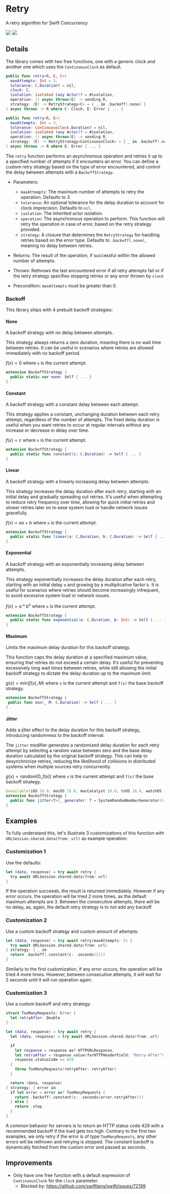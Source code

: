 # Retry
A retry algorithm for Swift Concurrency

[![](https://img.shields.io/endpoint?url=https%3A%2F%2Fswiftpackageindex.com%2Fapi%2Fpackages%2Fph1ps%2Fswift-concurrency-retry%2Fbadge%3Ftype%3Dswift-versions)](https://swiftpackageindex.com/ph1ps/swift-concurrency-retry)
[![](https://img.shields.io/endpoint?url=https%3A%2F%2Fswiftpackageindex.com%2Fapi%2Fpackages%2Fph1ps%2Fswift-concurrency-retry%2Fbadge%3Ftype%3Dplatforms)](https://swiftpackageindex.com/ph1ps/swift-concurrency-retry)

## Details

The library comes with two free functions, one with a generic clock and another one which uses the `ContinuousClock` as default.
```swift
public func retry<R, E, C>(
  maxAttempts: Int = 3,
  tolerance: C.Duration? = nil,
  clock: C,
  isolation: isolated (any Actor)? = #isolation,
  operation: () async throws(E) -> sending R,
  strategy: (E) -> RetryStrategy<C> = { _ in .backoff(.none) }
) async throws -> R where C: Clock, E: Error { ... }

public func retry<R, E>(
  maxAttempts: Int = 3,
  tolerance: ContinuousClock.Duration? = nil,
  isolation: isolated (any Actor)? = #isolation,
  operation: () async throws(E) -> sending R,
  strategy: (E) -> RetryStrategy<ContinuousClock> = { _ in .backoff(.none) }
) async throws -> R where E: Error { ... }
```

The `retry` function performs an asynchronous operation and retries it up to a specified number of attempts if it encounters an error. You can define a custom retry strategy based on the type of error encountered, and control the delay between attempts with a `BackoffStrategy`.

- Parameters:
  - `maxAttempts`: The maximum number of attempts to retry the operation. Defaults to 3.
  - `tolerance`: An optional tolerance for the delay duration to account for clock imprecision. Defaults to `nil`.
  - `isolation`: The inherited actor isolation.
  - `operation`: The asynchronous operation to perform. This function will retry the operation in case of error, based on the retry strategy provided.
  - `strategy`: A closure that determines the `RetryStrategy` for handling retries based on the error type. Defaults to `.backoff(.none)`, meaning no delay between retries.

- Returns: The result of the operation, if successful within the allowed number of attempts.
- Throws: Rethrows the last encountered error if all retry attempts fail or if the retry strategy specifies stopping retries or any error thrown by `clock`
- Precondition: `maxAttempts` must be greater than 0.

### Backoff
This library ships with 4 prebuilt backoff strategies:

#### None
A backoff strategy with no delay between attempts.

This strategy always returns a zero duration, meaning there is no wait time between retries. It can be useful in scenarios where retries are allowed immediately with no backoff period.

$`f(x) = 0`$ where `x` is the current attempt.
```swift
extension BackoffStrategy {
  public static var none: Self { ... }
}
```

#### Constant
A backoff strategy with a constant delay between each attempt.

This strategy applies a constant, unchanging duration between each retry attempt, regardless of the number of attempts. The fixed delay duration is useful when you want retries to occur at regular intervals without any increase or decrease in delay over time.

$`f(x) = c`$ where `x` is the current attempt.
```swift
extension BackoffStrategy {
  public static func constant(c: C.Duration) -> Self { ... }
}
```

#### Linear
A backoff strategy with a linearly increasing delay between attempts.

This strategy increases the delay duration after each retry, starting with an initial delay and gradually spreading out retries. It's useful when attempting to reduce retry frequency over time, allowing for quick initial retries and slower retries later on to ease system load or handle network issues gracefully.

$`f(x) = ax + b`$ where `x` is the current attempt.
```swift
extension BackoffStrategy {
  public static func linear(a: C.Duration, b: C.Duration) -> Self { ... }
}
```

#### Exponential
A backoff strategy with an exponentially increasing delay between attempts.

This strategy exponentially increases the delay duration after each retry, starting with an initial delay `a` and growing by a multiplicative factor `b`. It is useful for scenarios where retries should become increasingly infrequent, to avoid excessive system load or network issues.

$`f(x) = a * b^x`$ where `x` is the current attempt.

```swift
extension BackoffStrategy {
  public static func exponential(a: C.Duration, b: Int) -> Self { ... }
}
```

#### Maximum
Limits the maximum delay duration for this backoff strategy.

This function caps the delay duration at a specified maximum value, ensuring that retries do not exceed a certain delay. It’s useful for preventing excessively long wait times between retries, while still allowing the initial backoff strategy to dictate the delay duration up to the maximum limit.

$`g(x) = min(f(x), M)`$ where `x` is the current attempt and `f(x)` the base backoff strategy.
```swift
extension BackoffStrategy {
 public func max(_ M: C.Duration) -> Self { ... }
}
```

#### Jitter
Adds a jitter effect to the delay duration for this backoff strategy, introducing randomness to the backoff interval.

The `jitter` modifier generates a randomized delay duration for each retry attempt by selecting a random value between zero and the base delay duration calculated by the original backoff strategy. This can help to desynchronize retries, reducing the likelihood of collisions in distributed systems when multiple sources retry concurrently.

$`g(x) = random[0, f(x)[`$ where `x` is the current attempt and `f(x)` the base backoff strategy.
```swift
@available(iOS 18.0, macOS 15.0, macCatalyst 18.0, tvOS 18.0, watchOS 11.0, visionOS 2.0, *)
extension BackoffStrategy {
  public func jitter<T>(_ generator: T = SystemRandomNumberGenerator()) -> Self where T: RandomNumberGenerator { ... }
}
```

## Examples
To fully understand this, let's illustrate 3 customizations of this function with `URLSession.shared.data(from: url)` as example operation:

### Customization 1
Use the defaults:
```swift
let (data, response) = try await retry {
  try await URLSession.shared.data(from: url)
}
```
If the operation succeeds, the result is returned immediately.
However if any error occurs, the operation will be tried 2 more times, as the default maximum attempts are 3.
Between the consecutive attempts, there will be no delay, as, again, the default retry strategy is to not add any backoff.

### Customization 2
Use a custom backoff strategy and custom amount of attempts:
```swift
let (data, response) = try await retry(maxAttempts: 5) {
  try await URLSession.shared.data(from: url)
} strategy: { _ in
  return .backoff(.constant(c: .seconds(2)))
}
```
Similarly to the first customization, if any error occurs, the operation will be tried 4 more times.
However, between consecutive attempts, it will wait for 2 seconds until it will run operation again.

### Customization 3
Use a custom backoff and retry strategy:
```swift
struct TooManyRequests: Error {
  let retryAfter: Double
}

let (data, response) = try await retry {
  let (data, response) = try await URLSession.shared.data(from: url)

  if
    let response = response as? HTTPURLResponse,
    let retryAfter = response.value(forHTTPHeaderField: "Retry-After").flatMap(Double.init),
    response.statusCode == 429
  {
    throw TooManyRequests(retryAfter: retryAfter)
  }

  return (data, response)
} strategy: { error in
  if let error = error as? TooManyRequests {
    return .backoff(.constant(c: .seconds(error.retryAfter)))
  } else {
    return .stop
  }
}
```
A common behavior for servers is to return an HTTP status code 429 with a recommended backoff if the load gets too high.
Contrary to the first two examples, we only retry if the error is of type `TooManyRequests`, any other errors will be rethrown and retrying is stopped.
The constant backoff is dynamically fetched from the custom error and passed as seconds.

## Improvements
- Only have one free function with a default expression of `ContinuousClock` for the `clock` parameter.
  - Blocked by: https://github.com/swiftlang/swift/issues/72199
